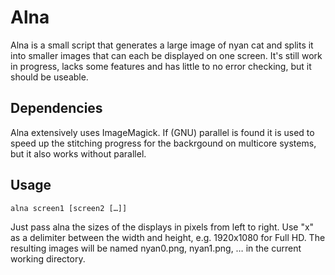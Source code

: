 Alna
====

Alna is a small script that generates a large image of nyan cat and splits it into smaller images that can each be displayed on one screen. It's still work in progress, lacks some features and has little to no error checking, but it should be useable.

Dependencies
------------
Alna extensively uses ImageMagick. If (GNU) parallel is found it is used to speed up the stitching progress for the backrgound on multicore systems, but it also works without parallel.

Usage
-----

    alna screen1 [screen2 […]]

Just pass alna the sizes of the displays in pixels from left to right. Use "x" as a delimiter between the width and height, e.g. 1920x1080 for Full HD. The resulting images will be named nyan0.png, nyan1.png, … in the current working directory.
